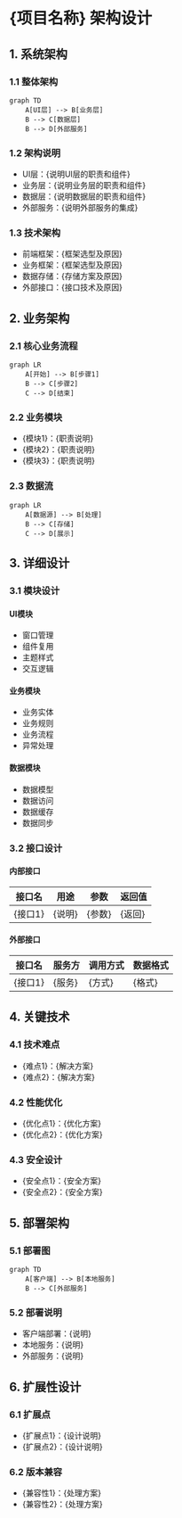 # {项目名称} 架构设计

## 1. 系统架构

### 1.1 整体架构

```mermaid
graph TD
    A[UI层] --> B[业务层]
    B --> C[数据层]
    B --> D[外部服务]
```

### 1.2 架构说明

- UI层：{说明UI层的职责和组件}
- 业务层：{说明业务层的职责和组件}
- 数据层：{说明数据层的职责和组件}
- 外部服务：{说明外部服务的集成}

### 1.3 技术架构

- 前端框架：{框架选型及原因}
- 业务框架：{框架选型及原因}
- 数据存储：{存储方案及原因}
- 外部接口：{接口技术及原因}

## 2. 业务架构

### 2.1 核心业务流程

```mermaid
graph LR
    A[开始] --> B[步骤1]
    B --> C[步骤2]
    C --> D[结束]
```

### 2.2 业务模块

- {模块1}：{职责说明}
- {模块2}：{职责说明}
- {模块3}：{职责说明}

### 2.3 数据流

```mermaid
graph LR
    A[数据源] --> B[处理]
    B --> C[存储]
    C --> D[展示]
```

## 3. 详细设计

### 3.1 模块设计

#### UI模块

- 窗口管理
- 组件复用
- 主题样式
- 交互逻辑

#### 业务模块

- 业务实体
- 业务规则
- 业务流程
- 异常处理

#### 数据模块

- 数据模型
- 数据访问
- 数据缓存
- 数据同步

### 3.2 接口设计

#### 内部接口

| 接口名  | 用途   | 参数   | 返回值 |
| ------- | ------ | ------ | ------ |
| {接口1} | {说明} | {参数} | {返回} |

#### 外部接口

| 接口名  | 服务方 | 调用方式 | 数据格式 |
| ------- | ------ | -------- | -------- |
| {接口1} | {服务} | {方式}   | {格式}   |

## 4. 关键技术

### 4.1 技术难点

- {难点1}：{解决方案}
- {难点2}：{解决方案}

### 4.2 性能优化

- {优化点1}：{优化方案}
- {优化点2}：{优化方案}

### 4.3 安全设计

- {安全点1}：{安全方案}
- {安全点2}：{安全方案}

## 5. 部署架构

### 5.1 部署图

```mermaid
graph TD
    A[客户端] --> B[本地服务]
    B --> C[外部服务]
```

### 5.2 部署说明

- 客户端部署：{说明}
- 本地服务：{说明}
- 外部服务：{说明}

## 6. 扩展性设计

### 6.1 扩展点

- {扩展点1}：{设计说明}
- {扩展点2}：{设计说明}

### 6.2 版本兼容

- {兼容性1}：{处理方案}
- {兼容性2}：{处理方案} 

